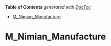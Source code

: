 <!-- START doctoc generated TOC please keep comment here to allow auto update -->
<!-- DON'T EDIT THIS SECTION, INSTEAD RE-RUN doctoc TO UPDATE -->
**Table of Contents**  *generated with [DocToc](https://github.com/thlorenz/doctoc)*

- [M_Nimian_Manufacture](#m_nimian_manufacture)

<!-- END doctoc generated TOC please keep comment here to allow auto update -->

# M_Nimian_Manufacture
